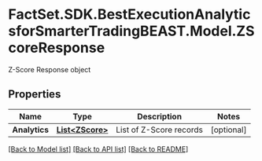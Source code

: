 # FactSet.SDK.BestExecutionAnalyticsforSmarterTradingBEAST.Model.ZScoreResponse
Z-Score Response object

## Properties

Name | Type | Description | Notes
------------ | ------------- | ------------- | -------------
**Analytics** | [**List&lt;ZScore&gt;**](ZScore.md) | List of Z-Score records | [optional] 

[[Back to Model list]](../README.md#documentation-for-models) [[Back to API list]](../README.md#documentation-for-api-endpoints) [[Back to README]](../README.md)

